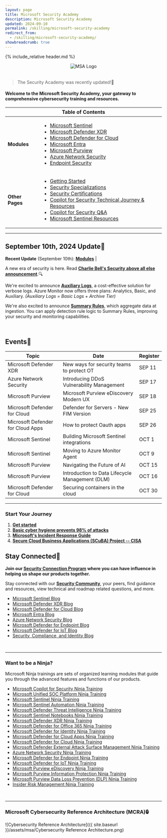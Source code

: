 ```yaml
---
layout: page
title: Microsoft Security Academy
description: Microsoft Security Academy
updated: 2024-09-10
permalink: /skilling/microsoft-security-academy
redirect_from:
  - /skilling/microsoft-security-academy/
showbreadcrumb: true
---
```

{% include_relative header.md %}

<div style="text-align: center;">
    <img src="https://wp.technologyreview.com/wp-content/uploads/2020/03/ms-securitylogostackedc-grayrgb-hero-copy-small_2-3.png" alt="MSA Logo" style="max-width: 100px; height: auto; margin-bottom: 20px;">
</div>


  > The Security Academy was recently updated!🎉

<h4>Welcome to the Microsoft Security Academy, your gateway to comprehensive cybersecurity training and resources.</h4>

<div class="table-responsive">
    <table class="table">
        <thead>
            <tr>
                <th colspan="2" style="text-align: center;">Table of Contents</th>
            </tr>
        </thead>
        <tbody>
            <tr>
                <td><strong>Modules</strong></td>
                <td>
                    <ul>
                        <li><a href="/PartnerResources/skilling/microsoft-security-academy/sentinel-academy">Microsoft Sentinel</a></li>
                        <li><a href="/PartnerResources/skilling/microsoft-security-academy/dxdr-academy">Microsoft Defender XDR</a></li>
                        <li><a href="/PartnerResources/skilling/microsoft-security-academy/defender-academy">Microsoft Defender for Cloud</a></li>
                        <li><a href="/PartnerResources/skilling/microsoft-security-academy/entra-academy">Microsoft Entra</a></li>
                        <li><a href="/PartnerResources/skilling/microsoft-security-academy/purview-academy">Microsoft Purview</a></li>
                        <li><a href="/PartnerResources/skilling/microsoft-security-academy/network-academy">Azure Network Security</a></li>
                        <li><a href="/PartnerResources/skilling/microsoft-security-academy/endpoint-academy">Endpoint Security</a></li>
                    </ul>
                </td>
            </tr>
            <tr>
                <td><strong>Other Pages</strong></td>
                <td>
                    <ul>
                        <li><a href="/PartnerResources/skilling/microsoft-security-academy/start">Getting Started</a></li>
                        <li><a href="/PartnerResources/skilling/microsoft-security-academy/specializations">Security Specializations</a></li>
                        <li><a href="/PartnerResources/skilling/microsoft-security-academy/certifications">Security Certifications</a></li>
                        <li><a href="/PartnerResources/skilling/microsoft-security-academy/microsoft-copilot-for-security">Copilot for Security Technical Journey & Resources</a></li>
                        <li><a href="/PartnerResources/skilling/microsoft-security-academy/microsoft-copilot-for-security-qa">Copilot for Security Q&A</a></li>
                        <li><a href="/PartnerResources/security/microsoft-security-academy/microsoft-sentinel">Microsoft Sentinel Resources</a></li>
                    </ul>
                </td>
            </tr>
        </tbody>
    </table>
</div>

___

## September 10th, 2024 Update📰

**Recent Update** (September 10th): **[Modules](/PartnerResources/skilling/microsoft-security-academy/modules)** |

A new era of security is here. Read **[Charlie Bell's Security above all else announcement](https://www.microsoft.com/en-us/security/blog/2024/05/03/security-above-all-else-expanding-microsofts-secure-future-initiative/)**.🔍

We're excited to announce **[Auxiliary Logs](https://azure.microsoft.com/en-us/updates/v2/Azure-Monitor-Auxiliary-Logs)**, a cost-effective solution for verbose logs. Azure Monitor now offers three plans: Analytics, Basic, and Auxiliary. *(Auxiliary Logs = Basic Logs + Archive Tier)*

We're also excited to announce **[Summary Rules](https://www.linkedin.com/pulse/auxiliary-logs-summary-rules-debac-manikandan-s147c/)**, which aggregate data at ingestion. You can apply detection rule logic to Summary Rules, improving your security and monitoring capabilities.


<div>&nbsp;</div>


## Events🎯

| **Topic**                                                             | **Date**           | **Register**                                                             |
|-----------------------------------------------------------------------|--------------------|--------------------------------------------------------------------------|
| Microsoft Defender XDR | New ways for security teams to protect OT    | SEP 11             | [Register](https://techcommunity.microsoft.com/t5/security-compliance-and-identity/join-our-microsoft-security-community/ba-p/927888) |
| Azure Network Security | Introducing DDoS Vulnerability Management    | SEP 17             | [Register](https://techcommunity.microsoft.com/t5/security-compliance-and-identity/join-our-microsoft-security-community/ba-p/927888) |
| Microsoft Purview | Microsoft Purview eDiscovery Modern UX            | SEP 18             | [Register](https://techcommunity.microsoft.com/t5/security-compliance-and-identity/join-our-microsoft-security-community/ba-p/927888) |
| Microsoft Defender for Cloud | Defender for Servers - New FIM Version | SEP 25             | [Register](https://techcommunity.microsoft.com/t5/security-compliance-and-identity/join-our-microsoft-security-community/ba-p/927888) |
|  Microsoft Defender for Cloud Apps | How to protect Oauth apps        | SEP 26             | [Register](https://techcommunity.microsoft.com/t5/security-compliance-and-identity/join-our-microsoft-security-community/ba-p/927888) |
| Microsoft Sentinel | Building Microsoft Sentinel integrations         | OCT 1              | [Register](https://techcommunity.microsoft.com/t5/security-compliance-and-identity/join-our-microsoft-security-community/ba-p/927888) |
| Microsoft Sentinel | Moving to Azure Monitor Agent                    | OCT 9              | [Register](https://techcommunity.microsoft.com/t5/security-compliance-and-identity/join-our-microsoft-security-community/ba-p/927888) |
| Microsoft Purview | Navigating the Future of AI                       | OCT 15             | [Register](https://techcommunity.microsoft.com/t5/security-compliance-and-identity/join-our-microsoft-security-community/ba-p/927888) |
| Microsoft Purview | Introduction to Data Lifecycle Management (DLM)   | OCT 16             | [Register](https://techcommunity.microsoft.com/t5/security-compliance-and-identity/join-our-microsoft-security-community/ba-p/927888) |
| Microsoft Defender for Cloud | Securing containers in the cloud       | OCT 30             | [Register](https://techcommunity.microsoft.com/t5/security-compliance-and-identity/join-our-microsoft-security-community/ba-p/927888) |

___

### Start Your Journey

1. **[Get started](/PartnerResources/skilling/microsoft-security-academy/start)**
2. **[Basic cyber hygiene prevents 98% of attacks](https://techcommunity.microsoft.com/t5/security-compliance-and-identity/basic-cyber-hygiene-prevents-98-of-attacks/ba-p/3926856)**
3. **[Microsoft's Incident Response Guide](https://www.microsoft.com/content/dam/microsoft/final/en-us/microsoft-brand/documents/MS-IR-Playbook-Final.pdf)**
4. **[Secure Cloud Business Applications (SCuBA) Project -- CISA](https://www.cisa.gov/resources-tools/services/secure-cloud-business-applications-scuba-project)**

## Stay Connected🔗
 
**Join our [Security Connection Program](https://aka.ms/PrSecCom) where you can have influence in helping us shape our products together.**

 Stay connected with our **[Security Community](https://techcommunity.microsoft.com/t5/security-compliance-and-identity/join-our-security-community/ba-p/927888)**, your peers, find guidance and resources, view technical and roadmap related questions, and more.

* [Microsoft Sentinel Blog](https://techcommunity.microsoft.com/t5/microsoft-sentinel-blog/bg-p/MicrosoftSentinelBlog)
* [Microsoft Defender XDR Blog](https://techcommunity.microsoft.com/t5/microsoft-365-defender-blog/bg-p/MicrosoftThreatProtectionBlog)
* [Microsoft Defender for Cloud Blog](https://techcommunity.microsoft.com/t5/microsoft-defender-for-cloud/bg-p/MicrosoftDefenderCloudBlog)
* [Microsoft Entra Blog](https://techcommunity.microsoft.com/t5/microsoft-entra-azure-ad-blog/bg-p/Identity)
* [Azure Network Security Blog](https://techcommunity.microsoft.com/t5/azure-network-security-blog/bg-p/AzureNetworkSecurityBlog)
* [Microsoft Defender for Endpoint Blog](https://techcommunity.microsoft.com/t5/microsoft-defender-for-endpoint/bg-p/MicrosoftDefenderATPBlog)
* [Microsoft Defender for IoT Blog](https://techcommunity.microsoft.com/t5/microsoft-defender-for-iot-blog/bg-p/MicrosoftDefenderIoTBlog)
* [Security, Compliance, and Identity Blog](https://techcommunity.microsoft.com/t5/security-compliance-and-identity/bg-p/MicrosoftSecurityandCompliance)


<div>&nbsp;</div>

___


### Want to be a Ninja?

Microsoft Ninja trainings are sets of organized learning modules that guide you through the advanced features and functions of our products.

* [Microsoft Copilot for Security Ninja Training](https://techcommunity.microsoft.com/t5/microsoft-security-copilot-blog/how-to-become-a-microsoft-copilot-for-security-ninja-the/ba-p/4106928)
* [Microsoft Unified SOC Platform Ninja Training](https://techcommunity.microsoft.com/t5/microsoft-sentinel-blog/become-a-microsoft-unified-soc-platform-ninja/ba-p/4014565)
* [Microsoft Sentinel Ninja Training](https://techcommunity.microsoft.com/t5/microsoft-sentinel-blog/become-a-microsoft-sentinel-ninja-the-complete-level-400/ba-p/1246310)
* [Microsoft Sentinel Automation Ninja Training](https://techcommunity.microsoft.com/t5/microsoft-sentinel-blog/become-a-microsoft-sentinel-automation-ninja/ba-p/3563377)
* [Microsoft Defender Threat Intelligence Ninja Training](https://techcommunity.microsoft.com/t5/microsoft-defender-threat/become-a-microsoft-defender-threat-intelligence-ninja-the/ba-p/3656965)
* [Microsoft Sentinel Notebooks Ninja Training](https://techcommunity.microsoft.com/t5/microsoft-sentinel-blog/becoming-a-microsoft-sentinel-notebooks-ninja-the-series/ba-p/2693491)
* [Microsoft Defender XDR Ninja Training](https://techcommunity.microsoft.com/t5/microsoft-365-defender-blog/become-a-microsoft-365-defender-ninja/ba-p/1789376)
* [Microsoft Defender for Office 365 Ninja Training](https://techcommunity.microsoft.com/t5/microsoft-defender-for-office/become-a-microsoft-defender-for-office-365-ninja/ba-p/2187392)
* [Microsoft Defender for Identity Ninja Training](https://techcommunity.microsoft.com/t5/security-compliance-and-identity/microsoft-defender-for-identity-ninja-training/ba-p/2117904?WT.mc_id=m365-0000-rotrent)
* [Microsoft Defender for Cloud Apps Ninja Training](https://techcommunity.microsoft.com/t5/security-compliance-and-identity/microsoft-defender-for-cloud-apps-ninja-training-june-2022/ba-p/2751518)
* [Microsoft Defender for Cloud Ninja Training](https://techcommunity.microsoft.com/t5/microsoft-defender-for-cloud/become-a-microsoft-defender-for-cloud-ninja/ba-p/1608761)
* [Microsoft Defender External Attack Surface Management Ninja Training](https://techcommunity.microsoft.com/t5/microsoft-defender-external/become-a-microsoft-defender-external-attack-surface-management/ba-p/3743985)
* [Azure Network Security Ninja Training](https://techcommunity.microsoft.com/t5/azure-network-security-blog/azure-network-security-ninja-training/ba-p/2356101)
* [Microsoft Defender for Endpoint Ninja Training](https://techcommunity.microsoft.com/t5/microsoft-defender-for-endpoint/become-a-microsoft-defender-for-endpoint-ninja/ba-p/1515647)
* [Microsoft Defender for IoT Ninja Training](https://techcommunity.microsoft.com/t5/microsoft-defender-for-iot-blog/microsoft-defender-for-iot-ninja-training/ba-p/2428899?WT.mc_id=m365-0000-rotrent)
* [Microsoft Purview eDiscovery Ninja Training](https://techcommunity.microsoft.com/t5/security-compliance-and-identity/become-a-microsoft-purview-ediscovery-ninja/ba-p/2793108)
* [Microsoft Purview Information Protection Ninja Training](https://techcommunity.microsoft.com/t5/security-compliance-and-identity/the-microsoft-purview-information-protection-ninja-training-is/ba-p/2887478?WT.mc_id=m365-0000-rotrent)
* [Microsoft Purview Data Loss Prevention (DLP) Ninja Training](https://techcommunity.microsoft.com/t5/security-compliance-and-identity/the-microsoft-purview-data-loss-prevention-ninja-training-is/ba-p/3659015)
* [Insider Risk Management Ninja Training](https://techcommunity.microsoft.com/t5/security-compliance-and-identity/become-an-insider-risk-management-ninja/ba-p/3282306)


<div>&nbsp;</div>

___


### Microsoft Cybersecurity Reference Architecture (MCRA)🔒

![Cybersecurity Reference Architecture]({{ site.baseurl }}/assets/msa/Cybersecurity Reference Architecture.png)